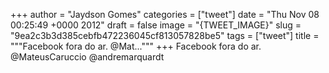 
+++
author = "Jaydson Gomes"
categories = ["tweet"]
date = "Thu Nov 08 00:25:49 +0000 2012"
draft = false
image = "{TWEET_IMAGE}"
slug = "9ea2c3b3d385cebfb472236045cf813057828be5"
tags = ["tweet"]
title = """Facebook fora do ar. @Mat..."""
+++
Facebook fora do ar. @MateusCaruccio @andremarquardt

